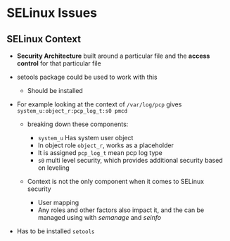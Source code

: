 # SELinux Issues

## SELinux Context
- **Security Architecture** built around a particular file and the **access control** for that particular file
- setools package could be used to work with this
   - Should be installed
- For example looking at the context of `/var/log/pcp` gives `system_u:object_r:pcp_log_t:s0 pmcd`
   - breaking down these components:
      - `system_u` Has system user object
      - In object role `object_r`, works as a placeholder
      - It is assigned `pcp_log_t` mean pcp log type
      - `s0` multi level security, which provides additional security based on leveling

   - Context is not the only component when it comes to SELinux security
      - User mapping
      - Any roles and other factors also impact it, and the can be managed using with *semanage* and *seinfo*

- Has to be installed `setools`
